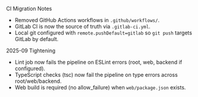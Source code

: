 CI Migration Notes
- Removed GitHub Actions workflows in `.github/workflows/`.
- GitLab CI is now the source of truth via `.gitlab-ci.yml`.
- Local git configured with `remote.pushDefault=gitlab` so `git push` targets GitLab by default.

2025-09 Tightening
- Lint job now fails the pipeline on ESLint errors (root, web, backend if configured).
- TypeScript checks (tsc) now fail the pipeline on type errors across root/web/backend.
- Web build is required (no allow_failure) when `web/package.json` exists.
